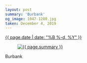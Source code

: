 ```yaml
---
layout: post
summary: 'Burbank'
og_image: 1047-1280.jpg
taken: December 4, 2019
---
```


<div class="post">
 <time>
  <a href="/1047">
   {{ page.date | date: "%B %-d, %Y" }}
  </a>
 </time>
 <a href="/1047">
  <figure data-taken="12/4/2019">
   <img alt="{{ page.summary }}" sizes="(min-width: 700px) 50vw, calc(100vw - 2rem)" src="{{ site.assets_url }}/1047-640.jpg" srcset="{{ site.assets_url }}/1047-320.jpg 320w, {{ site.assets_url }}/1047-640.jpg 640w, {{ site.assets_url }}/1047-960.jpg 960w, {{ site.assets_url }}/1047-1280.jpg 1280w"/>
  </figure>
 </a>
 <span>
  Burbank
 </span>
</div>
